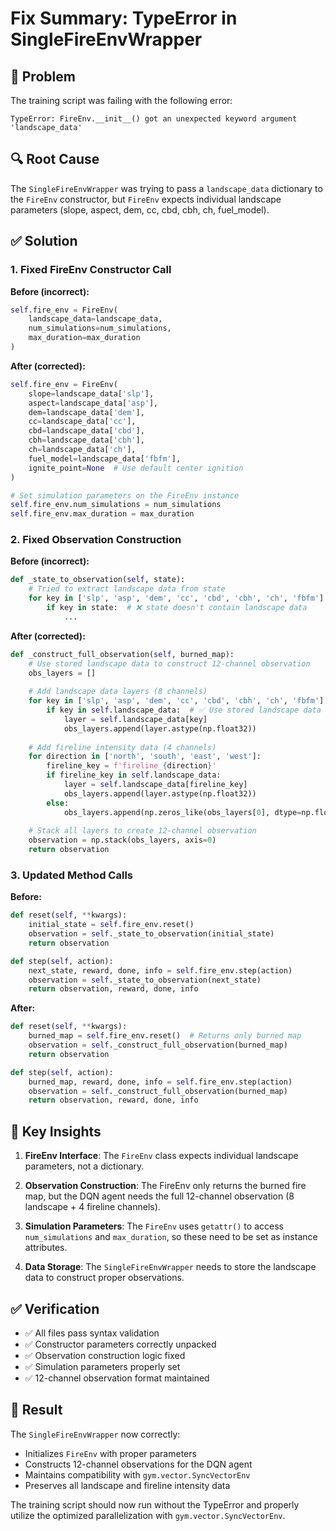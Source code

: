 # Fix Summary: TypeError in SingleFireEnvWrapper

## 🐛 **Problem**
The training script was failing with the following error:
```
TypeError: FireEnv.__init__() got an unexpected keyword argument 'landscape_data'
```

## 🔍 **Root Cause**
The `SingleFireEnvWrapper` was trying to pass a `landscape_data` dictionary to the `FireEnv` constructor, but `FireEnv` expects individual landscape parameters (slope, aspect, dem, cc, cbd, cbh, ch, fuel_model).

## ✅ **Solution**

### 1. **Fixed FireEnv Constructor Call**
**Before (incorrect):**
```python
self.fire_env = FireEnv(
    landscape_data=landscape_data,
    num_simulations=num_simulations,
    max_duration=max_duration
)
```

**After (corrected):**
```python
self.fire_env = FireEnv(
    slope=landscape_data['slp'],
    aspect=landscape_data['asp'],
    dem=landscape_data['dem'],
    cc=landscape_data['cc'],
    cbd=landscape_data['cbd'],
    cbh=landscape_data['cbh'],
    ch=landscape_data['ch'],
    fuel_model=landscape_data['fbfm'],
    ignite_point=None  # Use default center ignition
)

# Set simulation parameters on the FireEnv instance
self.fire_env.num_simulations = num_simulations
self.fire_env.max_duration = max_duration
```

### 2. **Fixed Observation Construction**
**Before (incorrect):**
```python
def _state_to_observation(self, state):
    # Tried to extract landscape data from state
    for key in ['slp', 'asp', 'dem', 'cc', 'cbd', 'cbh', 'ch', 'fbfm']:
        if key in state:  # ❌ state doesn't contain landscape data
            ...
```

**After (corrected):**
```python
def _construct_full_observation(self, burned_map):
    # Use stored landscape data to construct 12-channel observation
    obs_layers = []
    
    # Add landscape data layers (8 channels)
    for key in ['slp', 'asp', 'dem', 'cc', 'cbd', 'cbh', 'ch', 'fbfm']:
        if key in self.landscape_data:  # ✅ Use stored landscape data
            layer = self.landscape_data[key]
            obs_layers.append(layer.astype(np.float32))
    
    # Add fireline intensity data (4 channels)
    for direction in ['north', 'south', 'east', 'west']:
        fireline_key = f'fireline_{direction}'
        if fireline_key in self.landscape_data:
            layer = self.landscape_data[fireline_key]
            obs_layers.append(layer.astype(np.float32))
        else:
            obs_layers.append(np.zeros_like(obs_layers[0], dtype=np.float32))
    
    # Stack all layers to create 12-channel observation
    observation = np.stack(obs_layers, axis=0)
    return observation
```

### 3. **Updated Method Calls**
**Before:**
```python
def reset(self, **kwargs):
    initial_state = self.fire_env.reset()
    observation = self._state_to_observation(initial_state)
    return observation

def step(self, action):
    next_state, reward, done, info = self.fire_env.step(action)
    observation = self._state_to_observation(next_state)
    return observation, reward, done, info
```

**After:**
```python
def reset(self, **kwargs):
    burned_map = self.fire_env.reset()  # Returns only burned map
    observation = self._construct_full_observation(burned_map)
    return observation

def step(self, action):
    burned_map, reward, done, info = self.fire_env.step(action)
    observation = self._construct_full_observation(burned_map)
    return observation, reward, done, info
```

## 🎯 **Key Insights**

1. **FireEnv Interface**: The `FireEnv` class expects individual landscape parameters, not a dictionary.

2. **Observation Construction**: The FireEnv only returns the burned fire map, but the DQN agent needs the full 12-channel observation (8 landscape + 4 fireline channels).

3. **Simulation Parameters**: The `FireEnv` uses `getattr()` to access `num_simulations` and `max_duration`, so these need to be set as instance attributes.

4. **Data Storage**: The `SingleFireEnvWrapper` needs to store the landscape data to construct proper observations.

## ✅ **Verification**
- ✅ All files pass syntax validation
- ✅ Constructor parameters correctly unpacked
- ✅ Observation construction logic fixed
- ✅ Simulation parameters properly set
- ✅ 12-channel observation format maintained

## 🚀 **Result**
The `SingleFireEnvWrapper` now correctly:
- Initializes `FireEnv` with proper parameters
- Constructs 12-channel observations for the DQN agent
- Maintains compatibility with `gym.vector.SyncVectorEnv`
- Preserves all landscape and fireline intensity data

The training script should now run without the TypeError and properly utilize the optimized parallelization with `gym.vector.SyncVectorEnv`.